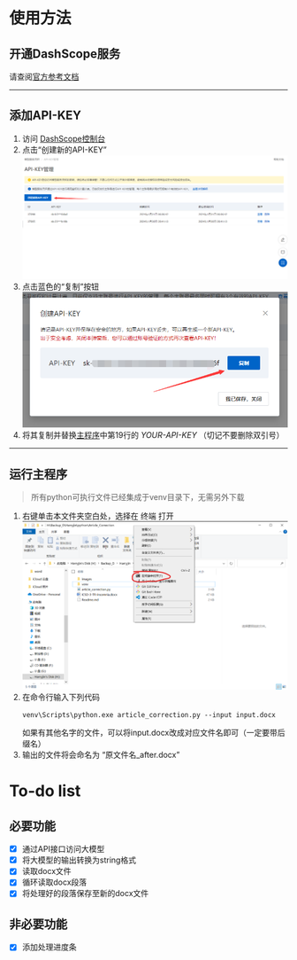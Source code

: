 # 使用方法
## 开通DashScope服务
请查阅[官方参考文档](https://help.aliyun.com/zh/dashscope/developer-reference/activate-dashscope-and-create-an-api-key?spm=a2c4g.11186623.0.i1)

---

## 添加API-KEY
1. 访问 [DashScope控制台](https://dashscope.console.aliyun.com/apiKey)
2. 点击“创建新的API-KEY”
   ![图片](images/api-1.png "API-KEY")
3. 点击蓝色的“复制”按钮
   ![图片](images/api-2.png "API-KEY")
4. 将其复制并替换[主程序](article_correction.py)中第19行的 *YOUR-API-KEY* （切记不要删除双引号）

---

## 运行主程序
> 所有python可执行文件已经集成于venv目录下，无需另外下载  

1. 右键单击本文件夹空白处，选择在 终端 打开
   ![图片](images/Terminal-1.png "Terminal")
2. 在命令行输入下列代码  
   ```console
   venv\Scripts\python.exe article_correction.py --input input.docx
   ```
   如果有其他名字的文件，可以将input.docx改成对应文件名即可（一定要带后缀名）
3. 输出的文件将会命名为 “原文件名_after.docx”

# To-do list

## 必要功能
- [x] 通过API接口访问大模型
- [x] 将大模型的输出转换为string格式
- [x] 读取docx文件
- [x] 循环读取docx段落
- [x] 将处理好的段落保存至新的docx文件
  
## 非必要功能
- [x] 添加处理进度条
